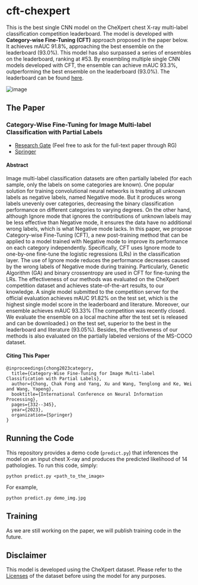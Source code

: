 # cft-chexpert
This is the best single CNN model on the CheXpert chest X-ray multi-label classification competition leaderboard.
The model is developed with **Category-wise Fine-Tuning (CFT)** approach proposed in the paper below.
It achieves mAUC 91.8%, approaching the best ensemble on the leaderboard (93.0%). This model has also surpassed a series of ensembles on the leaderboard, ranking at #53.
By ensembling multiple single CNN models developed with CFT, the ensemble can achieve mAUC 93.3%, outperforming the best ensemble on the leaderboard (93.0%). The leaderboard can be found [here](https://stanfordmlgroup.github.io/competitions/chexpert/).

![image](https://github.com/maxium0526/cft-chexpert/assets/38188772/f33a9ce4-89a2-44d2-8116-c189fe17e8a3)

## The Paper
### Category-Wise Fine-Tuning for Image Multi-label Classification with Partial Labels
- [Research Gate](https://www.researchgate.net/publication/375956350_Category-Wise_Fine-Tuning_for_Image_Multi-label_Classification_with_Partial_Labels) (Feel free to ask for the full-text paper through RG)
- [Springer](https://link.springer.com/chapter/10.1007/978-981-99-8145-8_26)

#### Abstract
Image multi-label classification datasets are often partially labeled (for each sample, only the labels on some categories are known).
One popular solution for training convolutional neural networks is treating all unknown labels as negative labels, named Negative mode.
But it produces wrong labels unevenly over categories, decreasing the binary classification performance on different categories to varying degrees.
On the other hand, although Ignore mode that ignores the contributions of unknown labels may be less effective than Negative mode, it ensures the data have no additional wrong labels, which is what Negative mode lacks.
In this paper, we propose Category-wise Fine-Tuning (CFT), a new post-training method that can be applied to a model trained with Negative mode to improve its performance on each category independently.
Specifically, CFT uses Ignore mode to one-by-one fine-tune the logistic regressions (LRs) in the classification layer.
The use of Ignore mode reduces the performance decreases caused by the wrong labels of Negative mode during training.
Particularly, Genetic Algorithm (GA) and binary crossentropy are used in CFT for fine-tuning the LRs.
The effectiveness of our methods was evaluated on the CheXpert competition dataset and achieves state-of-the-art results, to our knowledge.
A single model submitted to the competition server for the official evaluation achieves mAUC 91.82% on the test set, which is the highest single model score in the leaderboard and literature.
Moreover, our ensemble achieves mAUC 93.33% (The competition was recently closed.
We evaluate the ensemble on a local machine after the test set is released and can be downloaded.) on the test set, superior to the best in the leaderboard and literature (93.05%).
Besides, the effectiveness of our methods is also evaluated on the partially labeled versions of the MS-COCO dataset.

#### Citing This Paper

    @inproceedings{chong2023category,
      title={Category-Wise Fine-Tuning for Image Multi-label Classification with Partial Labels},
      author={Chong, Chak Fong and Yang, Xu and Wang, Tenglong and Ke, Wei and Wang, Yapeng},
      booktitle={International Conference on Neural Information Processing},
      pages={332--345},
      year={2023},
      organization={Springer}
    }

## Running the Code
This repository provides a demo code (`predict.py`) that inferences the model on an input chest X-ray and produces the predicted likelihood of 14 pathologies. To run this code, simply:

    python predict.py <path_to_the_image>

For example,

    python predict.py demo_img.jpg

## Training
As we are still working on the paper, we will publish training code in the future.

## Disclaimer

This model is developed using the CheXpert dataset. Please refer to the [Licenses](https://stanfordaimi.azurewebsites.net/datasets/8cbd9ed4-2eb9-4565-affc-111cf4f7ebe2) of the dataset before using the model for any purposes.
